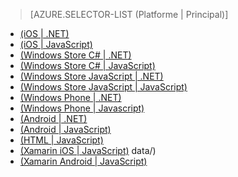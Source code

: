 ﻿> [AZURE.SELECTOR-LIST (Platforme | Principal)]
- [(iOS | .NET)](/fr-fr/documentation/articles/mobile-services-dotnet-backend-ios-authorize-users-in-scripts/)
- [(iOS | JavaScript)](/fr-fr/documentation/articles/mobile-services-ios-authorize-users-in-scripts/)
- [(Windows Store C# | .NET)](/fr-fr/documentation/articles/mobile-services-dotnet-backend-windows-store-dotnet-authorize-users-in-scripts/)
- [(Windows Store C# | JavaScript)](/fr-fr/documentation/articles/mobile-services-windows-store-dotnet-authorize-users-in-scripts/)
- [(Windows Store JavaScript | .NET)](/fr-fr/documentation/articles/mobile-services-dotnet-backend-windows-store-javascript-authorize-users-in-scripts/)
- [(Windows Store JavaScript | JavaScript)](/fr-fr/documentation/articles/mobile-services-windows-store-javascript-authorize-users-in-scripts/)
- [(Windows Phone | .NET)](/fr-fr/documentation/articles/mobile-services-dotnet-backend-windows-phone-authorize-users-in-scripts/)
- [(Windows Phone | Javascript)](/fr-fr/documentation/articles/mobile-services-windows-phone-authorize-users-in-scripts/)
- [(Android | .NET)](/fr-fr/documentation/articles/mobile-services-dotnet-backend-android-authorize-users-in-scripts/)
- [(Android | JavaScript)](/fr-fr/documentation/articles/mobile-services-android-authorize-users-in-scripts/)
- [(HTML | JavaScript)](/fr-fr/documentation/articles/mobile-services-html-authorize-users-in-scripts/)
- [(Xamarin iOS | JavaScript)](/fr-fr/documentation/articles/partner-xamarin-mobile-services-ios-authorize-users-in-scripts/)
data/)
- [(Xamarin Android | JavaScript)](/fr-fr/documentation/articles/partner-xamarin-mobile-services-android-authorize-users-in-scripts/)

<!--HONumber=35.1-->
